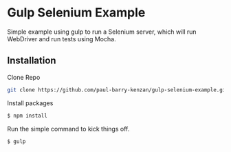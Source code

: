 # Gulp Selenium Example

Simple example using gulp to run a Selenium server, which will run WebDriver and run tests using Mocha.

## Installation
Clone Repo
```bash
git clone https://github.com/paul-barry-kenzan/gulp-selenium-example.git
```
Install packages
```bash
$ npm install
```

Run the simple command to kick things off.
```bash
$ gulp
```
